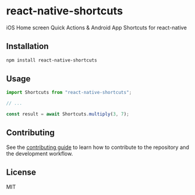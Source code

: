 # react-native-shortcuts

iOS Home screen Quick Actions &amp; Android App Shortcuts for react-native

## Installation

```sh
npm install react-native-shortcuts
```

## Usage

```js
import Shortcuts from "react-native-shortcuts";

// ...

const result = await Shortcuts.multiply(3, 7);
```

## Contributing

See the [contributing guide](CONTRIBUTING.md) to learn how to contribute to the repository and the development workflow.

## License

MIT
